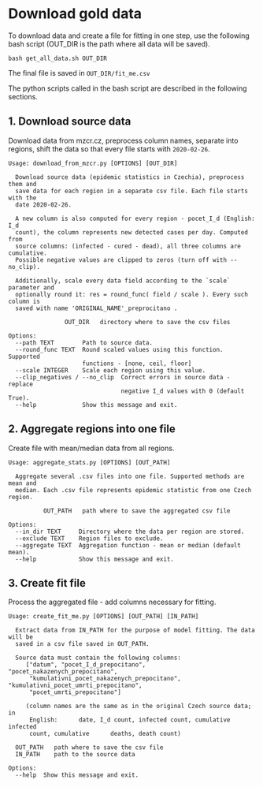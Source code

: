 # Download gold data

To download data and create a file for fitting in one step, use the following bash
script (OUT_DIR is the path where all data will be saved).

```
bash get_all_data.sh OUT_DIR
```

The final file is saved in ``OUT_DIR/fit_me.csv``

The python scripts called in the bash script are described in the following sections.

## 1. Download source data
Download data from mzcr.cz, preprocess column names, separate into regions,
shift the data so that every file starts with ``2020-02-26``.

```
Usage: download_from_mzcr.py [OPTIONS] [OUT_DIR]

  Download source data (epidemic statistics in Czechia), preprocess them and
  save data for each region in a separate csv file. Each file starts with the
  date 2020-02-26.

  A new column is also computed for every region - pocet_I_d (English: I_d
  count), the column represents new detected cases per day. Computed from
  source columns: (infected - cured - dead), all three columns are cumulative.
  Possible negative values are clipped to zeros (turn off with --no_clip).

  Additionally, scale every data field according to the `scale` parameter and
  optionally round it: res = round_func( field / scale ). Every such column is
  saved with name 'ORIGINAL_NAME'_preprocitano .

                OUT_DIR   directory where to save the csv files

Options:
  --path TEXT        Path to source data.
  --round_func TEXT  Round scaled values using this function. Supported
                     functions - [none, ceil, floor]
  --scale INTEGER    Scale each region using this value.
  --clip_negatives / --no_clip  Correct errors in source data - replace
                                negative I_d values with 0 (default True).
  --help             Show this message and exit.
```

## 2. Aggregate regions into one file
Create file with mean/median data from all regions.

```
Usage: aggregate_stats.py [OPTIONS] [OUT_PATH]

  Aggregate several .csv files into one file. Supported methods are mean and
  median. Each .csv file represents epidemic statistic from one Czech region.

          OUT_PATH   path where to save the aggregated csv file

Options:
  --in_dir TEXT     Directory where the data per region are stored.
  --exclude TEXT    Region files to exclude.
  --aggregate TEXT  Aggregation function - mean or median (default mean).
  --help            Show this message and exit.
```

## 3. Create fit file
Process the aggregated file - add columns necessary for fitting.

```
Usage: create_fit_me.py [OPTIONS] [OUT_PATH] [IN_PATH]

  Extract data from IN_PATH for the purpose of model fitting. The data will be
  saved in a csv file saved in OUT_PATH.

  Source data must contain the following columns:
     ["datum", "pocet_I_d_prepocitano", "pocet_nakazenych_prepocitano",
      "kumulativni_pocet_nakazenych_prepocitano", "kumulativni_pocet_umrti_prepocitano",
      "pocet_umrti_prepocitano"]

     (column names are the same as in the original Czech source data;      in
      English:      date, I_d count, infected count, cumulative infected
      count, cumulative      deaths, death count)

  OUT_PATH   path where to save the csv file
  IN_PATH    path to the source data

Options:
  --help  Show this message and exit.
```